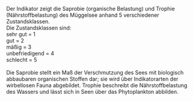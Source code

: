 





Der Indikator zeigt die Saprobie (organische Belastung) und Trophie (Nährstoffbelastung) des Müggelsee anhand 5 verschiedener Zustandsklassen. <br>
Die Zustandsklassen sind: <br>
sehr gut = 1 <br>
gut = 2 <br>
mäßig = 3 <br>
unbefriedigend = 4 <br>
schlecht = 5 <br>
<br>
Die Saprobie stellt ein Maß der Verschmutzung des Sees mit biologisch abbaubaren organischen Stoffen dar; 
sie wird  über Indikatorarten der wirbellosen Fauna abgebildet. 
Trophie beschreibt die Nährstoffbelastung des Wassers und lässt sich in Seen über das Phytoplankton abbilden. 

